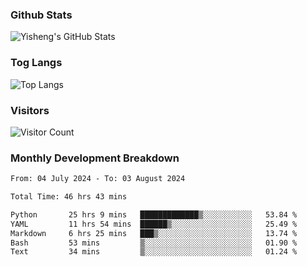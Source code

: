 ### Github Stats
![Yisheng's GitHub Stats](https://github-readme-stats-9qabuvhk1-gongyisheng.vercel.app/api?username=gongyisheng&count_private=true&show_icons=true)
### Tog Langs
![Top Langs](https://github-readme-stats-9qabuvhk1-gongyisheng.vercel.app/api/top-langs/?username=gongyisheng&layout=compact)
### Visitors
![Visitor Count](https://profile-counter.glitch.me/gongyisheng/count.svg)
### Monthly Development Breakdown
<!--START_SECTION:waka-->

```txt
From: 04 July 2024 - To: 03 August 2024

Total Time: 46 hrs 43 mins

Python       25 hrs 9 mins   █████████████▒░░░░░░░░░░░   53.84 %
YAML         11 hrs 54 mins  ██████▒░░░░░░░░░░░░░░░░░░   25.49 %
Markdown     6 hrs 25 mins   ███▒░░░░░░░░░░░░░░░░░░░░░   13.74 %
Bash         53 mins         ▒░░░░░░░░░░░░░░░░░░░░░░░░   01.90 %
Text         34 mins         ▒░░░░░░░░░░░░░░░░░░░░░░░░   01.24 %
```

<!--END_SECTION:waka-->
